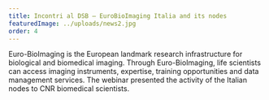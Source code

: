 ```yaml
---
title: Incontri al DSB – EuroBioImaging Italia and its nodes
featuredImage: ../uploads/news2.jpg
order: 4
---
```


Euro-BioImaging is the European landmark research infrastructure for biological and biomedical imaging. Through Euro-BioImaging, life scientists can access imaging instruments, expertise, training opportunities and data management services.
The webinar presented the activity of the Italian nodes to CNR biomedical scientists.
